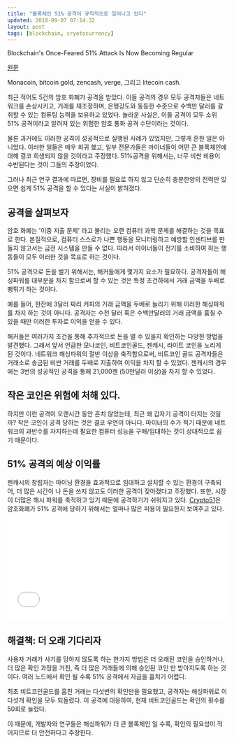 ```yaml
---
title: "블록체인 51% 공격이 규칙적으로 일어나고 있다"
updated: 2018-09-07 07:14:32
layout: post
tags: [blockchain, cryotocurrency]
---
```


Blockchain's Once-Feared 51% Attack Is Now Becoming Regular

[원문](https://www.coindesk.com/blockchains-feared-51-attack-now-becoming-regular/)

Monacoin, bitcoin gold, zencash, verge, 그리고 litecoin cash.

최근 적어도 5건의 암호 화폐가 공격을 받았다. 이들 공격의 경우 모두 공격자들은 네트워크를 손상시키고, 거래를 재조정하며, 은행강도와 동등한 수준으로 수백만 달러를 갈취할 수 있는 컴퓨팅 능력을 보유하고 있었다. 놀라운 사실은, 이들 공격이 모두 소위 51% 공격이라고 알려져 있는 위험한 암호 통화 공격 수단이라는 것이다.

물론 과거에도 이러한 공격이 성공적으로 실행된 사례가 있었지만, 그렇게 흔한 일은 아니었다. 이러한 일들은 매우 희귀 했고, 일부 전문가들은 마이너들이 어떤 큰 블록체인에 대해 결코 희생되지 않을 것이라고 주장했다. 51%공격을 위해서는, 너무 비싼 비용이 수반된다는 것이 그들의 주장이었다.

그러나 최근 연구 결과에 따르면, 장비를 필요로 하지 않고 단순히 충분한양의 전력만 있으면 쉽게 51% 공격을 할 수 있다는 사실이 밝혀졌다.

## 공격을 살펴보자

암호 화폐는 '이중 지출 문제' 라고 불리는 오랜 컴퓨터 과학 문제를 해결하는 것을 목표로 한다. 본질적으로, 컴퓨터 스스로가 나쁜 행동을 모니터링하고 예방할 인센티브를 만들지 않고서는 금전 시스템을 만들 수 없다. 따라서 마이너들이 전기를 소비하여 하는 행동들이 모두 이러한 것을 목표로 하는 것이다. 

51% 공격으로 돈을 벌기 위해서는, 해커들에게 몇가지 요소가 필요하다. 공격자들이 해싱파워를 대부분을 차지 함으로써 할 수 있는 것은 특정 조건하에서 거래 금액을 두배로 뻥튀기 하는 것이다. 

예를 들어, 한잔에 3달러 짜리 커피의 거래 금액을 두배로 늘리기 위해 이러한 해싱파워를 차지 하는 것이 아니다. 공격자는 수천 달러 혹은 수백만달러의 거래 금액을 훔칠 수 있을 때만 이러한 투자로 이익을 얻을 수 있다. 

해커들은 여러가지 조건을 통해 추가적으로 돈을 벌 수 있을지 확인하는 다양한 방법을 발견했다. 그래서 앞서 언급한 모나코인, 비트코인골드, 젠캐시, 라이트 코인을 노리게 된 것이다. 네트워크 해싱파워의 절반 이상을 축적함으로써, 비트코인 골드 공격자들은 거래소로 송금된 비싼 거래를 두배로 지출하여 이익을 차지 할 수 있었다. 젠캐시의 경우에는 3번의 성공적인 공격을 통해 21,000젠 (50만달러 이상)을 차지 할 수 있었다.

## 작은 코인은 위험에 처해 있다.

하지만 이런 공격이 오랜시간 동안 흔치 않았는데, 최근 왜 갑자기 공격이 터지는 것일까? 작은 코인이 공격 당하는 것은 결코 우연이 아니다. 마이너의 수가 적기 때문에 네트워크의 과반수를 차지하는데 필요한 컴퓨터 성능을 구매/임대하는 것이 상대적으로 쉽기 때문이다.

## 51% 공격의 예상 이익률

젠캐시의 창립자는 마이닝 환경을 효과적으로 임대하고 설치할 수 있는 환경이 구축되어, 더 많은 시간이 나 돈을 쓰지 않고도 이러한 공격이 잦아졌다고 주장했다. 또한, 시장이 더많은 해시 파워를 축적하고 있기 때문에 공격하기가 쉬워지고 있다. [Crypto51](https://www.crypto51.app/)은 암호화폐가 51% 공격에 당하기 위해서는 얼마나 많은 피용이 필요한지 보여주고 있다.

<iframe id="datawrapper-chart-cZFIQ" style="width: 0px; min-width: 100% !important; height: 233px;" src="//datawrapper.dwcdn.net/cZFIQ/1/" width="300" height="232" frameborder="0" scrolling="no"></iframe>

## 해결책: 더 오래 기다리자

사용자 거래가 사기를 당하지 않도록 하는 한가지 방법은 더 오래된 코인을 승인하거나, 더 많은 확인 과정을 거친, 즉 더 많은 거래들에 의해 승인된 코인 만 받아지도록 하는 것이다. 여러 노드에서 확인 될 수록 51% 공격에서 자금을 훔치기 어렵다.

최초 비트코인골드를 훔친 거래는 다섯번의 확인만을 필요했고, 공격자는 해싱파워로 이 다섯개 확인을 모두 되돌렸다. 이 공격에 대응하여, 현재 비트코인골드는 확인의 횟수를 50회로 늘렸다.

이 때문에, 개발자와 연구들은 해싱파워가 더 큰 블록체인 일 수록, 확인의 필요성이 적어지므로 더 안전하다고 주장한다.